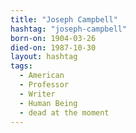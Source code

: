 ```yaml
---
title: "Joseph Campbell"
hashtag: "joseph-campbell"
born-on: 1904-03-26
died-on: 1987-10-30
layout: hashtag
tags:
  - American
  - Professor
  - Writer
  - Human Being
  - dead at the moment
---
```

